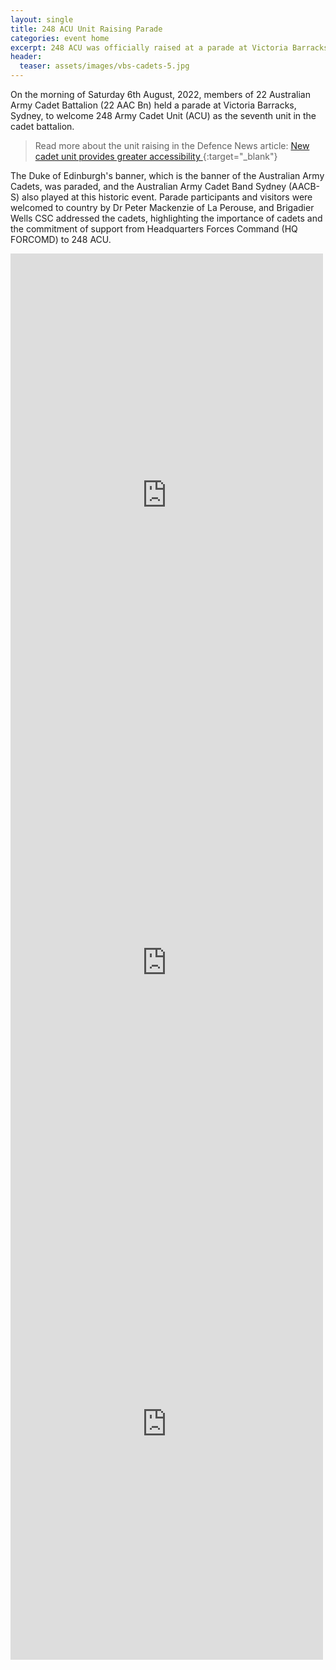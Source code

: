 ```yaml
---
layout: single
title: 248 ACU Unit Raising Parade
categories: event home
excerpt: 248 ACU was officially raised at a parade at Victoria Barracks, Sydney
header:
  teaser: assets/images/vbs-cadets-5.jpg
---
```


On the morning of Saturday 6th August, 2022, members of 22 Australian Army Cadet Battalion (22 AAC Bn) held a parade at Victoria Barracks, Sydney, to welcome 248 Army Cadet Unit (ACU) as the seventh unit in the cadet battalion.

> Read more about the unit raising in the Defence News article: [New cadet unit provides greater accessibility
](https://news.defence.gov.au/capability/new-cadet-unit-provides-greater-accessibility){:target="_blank"}

The Duke of Edinburgh's banner, which is the banner of the Australian Army Cadets, was paraded, and the Australian Army Cadet Band Sydney (AACB-S) also played at this historic event. Parade participants and visitors were welcomed to country by Dr Peter Mackenzie of La Perouse, and Brigadier Wells CSC addressed the cadets, highlighting the importance of cadets and the commitment of support from Headquarters Forces Command (HQ FORCOMD) to 248 ACU. 

<iframe src="https://www.facebook.com/plugins/post.php?href=https%3A%2F%2Fwww.facebook.com%2FAusArmyForcesCommand%2Fposts%2F433126598853296&show_text=true&width=500" width="500" height="773" style="border:none;overflow:hidden" scrolling="no" frameborder="0" allowfullscreen="true" allow="autoplay; clipboard-write; encrypted-media; picture-in-picture; web-share"></iframe>

<iframe src="https://www.facebook.com/plugins/post.php?href=https%3A%2F%2Fwww.facebook.com%2F248acu%2Fposts%2Fpfbid0BpCHsajdK8sVYRr27y67QLrNVyA6LQQXXDUXyPoNEj5Y624gBsoLzxykh41F2EZVl&show_text=true&width=500" width="500" height="723" style="border:none;overflow:hidden" scrolling="no" frameborder="0" allowfullscreen="true" allow="autoplay; clipboard-write; encrypted-media; picture-in-picture; web-share"></iframe>

<iframe src="https://www.facebook.com/plugins/post.php?href=https%3A%2F%2Fwww.facebook.com%2FAustralianArmy%2Fposts%2F440896491406994&show_text=true&width=500" width="500" height="754" style="border:none;overflow:hidden" scrolling="no" frameborder="0" allowfullscreen="true" allow="autoplay; clipboard-write; encrypted-media; picture-in-picture; web-share"></iframe>